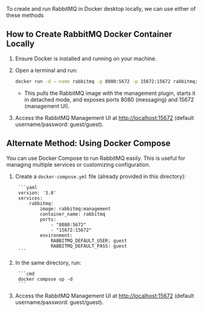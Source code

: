 To create and run RabbitMQ in Docker desktop locally, we can use either of these methods

## How to Create RabbitMQ Docker Container Locally

1. Ensure Docker is installed and running on your machine.
2. Open a terminal and run:

	```cmd
	docker run -d --name rabbitmq -p 8080:5672 -p 15672:15672 rabbitmq:management
	```

	- This pulls the RabbitMQ image with the management plugin, starts it in detached mode, and exposes ports 8080 (messaging) and 15672 (management UI).

3. Access the RabbitMQ Management UI at [http://localhost:15672](http://localhost:15672) (default username/password: guest/guest).

## Alternate Method: Using Docker Compose

You can use Docker Compose to run RabbitMQ easily. This is useful for managing multiple services or customizing configuration.

1. Create a `docker-compose.yml` file (already provided in this directory):

		```yaml
		version: '3.8'
		services:
			rabbitmq:
				image: rabbitmq:management
				container_name: rabbitmq
				ports:
					- "8080:5672"
					- "15672:15672"
				environment:
					RABBITMQ_DEFAULT_USER: guest
					RABBITMQ_DEFAULT_PASS: guest
		```

2. In the same directory, run:

		```cmd
		docker compose up -d
		```

3. Access the RabbitMQ Management UI at [http://localhost:15672](http://localhost:15672) (default username/password: guest/guest).